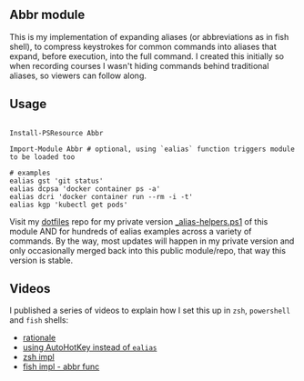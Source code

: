 ## Abbr module

This is my implementation of expanding aliases (or abbreviations as in fish shell), to compress keystrokes for common commands into aliases that expand, before execution, into the full command. I created this initially so when recording courses I wasn't hiding commands behind traditional aliases, so viewers can follow along.

## Usage

```pwsh

Install-PSResource Abbr

Import-Module Abbr # optional, using `ealias` function triggers module to be loaded too

# examples
ealias gst 'git status'
ealias dcpsa 'docker container ps -a'
ealias dcri 'docker container run --rm -i -t'
ealias kgp 'kubectl get pods'

```

Visit my [dotfiles](https://github.com/g0t4/dotfiles) repo for my private version [_alias-helpers.ps1](https://github.com/g0t4/dotfiles/blob/master/pwsh/helpers/load_first/_alias-helpers.ps1) of this module AND for hundreds of ealias examples across a variety of commands. By the way, most updates will happen in my private version and only occasionally merged back into this public module/repo, that way this version is stable.

## Videos

I published a series of videos to explain how I set this up in `zsh`, `powershell` and `fish` shells:
- [rationale](https://youtu.be/YE2llYDwQI0)
- [using AutoHotKey instead of `ealias`](https://youtu.be/Gpfw3grNvwQ)
- [zsh impl](https://youtu.be/R3Kq2FSKUw8)
- [fish impl - abbr func](https://youtu.be/wfqQmrv3YeM)
